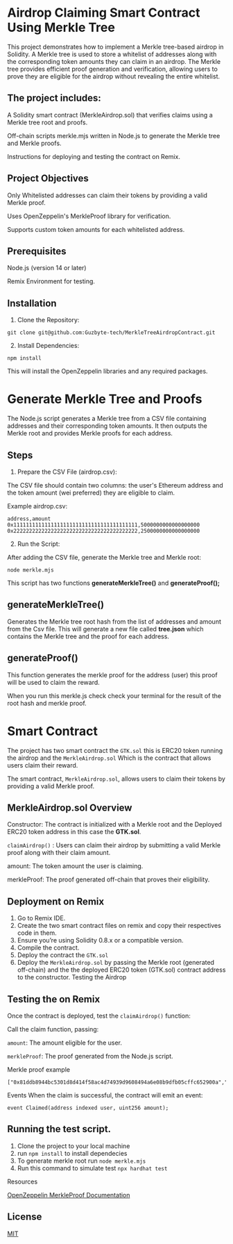 # Airdrop Claiming Smart Contract Using Merkle Tree

This project demonstrates how to implement a Merkle tree-based airdrop in Solidity. A Merkle tree is used to store a whitelist of addresses along with the corresponding token amounts they can claim in an airdrop. The Merkle tree provides efficient proof generation and verification, allowing users to prove they are eligible for the airdrop without revealing the entire whitelist.

## The project includes:

A Solidity smart contract (MerkleAirdrop.sol) that verifies claims using a Merkle tree root and proofs.

Off-chain scripts merkle.mjs written in Node.js to generate the Merkle tree and Merkle proofs.

Instructions for deploying and testing the contract on Remix.

## Project Objectives

Only Whitelisted addresses can claim their tokens by providing a valid Merkle proof.

Uses OpenZeppelin's MerkleProof library for verification.

Supports custom token amounts for each whitelisted address.

## Prerequisites

Node.js (version 14 or later)

Remix Environment for testing.

## Installation

1. Clone the Repository:

```
git clone git@github.com:Guzbyte-tech/MerkleTreeAirdropContract.git
```

2. Install Dependencies:

```
npm install
```

This will install the OpenZeppelin libraries and any required packages.

# Generate Merkle Tree and Proofs

The Node.js script generates a Merkle tree from a CSV file containing addresses and their corresponding token amounts. It then outputs the Merkle root and provides Merkle proofs for each address.

## Steps

1. Prepare the CSV File (airdrop.csv):

The CSV file should contain two columns: the user's Ethereum address and the token amount (wei preferred) they are eligible to claim.

Example airdrop.csv:

```
address,amount
0x1111111111111111111111111111111111111111,5000000000000000000
0x2222222222222222222222222222222222222222,2500000000000000000
```

2. Run the Script:

After adding the CSV file, generate the Merkle tree and Merkle root:

```
node merkle.mjs
```

This script has two functions **generateMerkleTree()** and **generateProof();**

## generateMerkleTree()

Generates the Merkle tree root hash from the list of addresses and amount from the Csv file. This will generate a new file called **tree.json** which contains the Merkle tree and the proof for each address.

## generateProof()

This function generates the merkle proof for the address (user) this proof will be used to claim the reward.

When you run this merkle.js check check your terminal for the result of the root hash and merkle proof.

# Smart Contract

The project has two smart contract the `GTK.sol` this is ERC20 token running the airdrop and the `MerkleAirdrop.sol` Which is the contract that allows users claim their reward.

The smart contract, `MerkleAirdrop.sol`, allows users to claim their tokens by providing a valid Merkle proof.

## MerkleAirdrop.sol Overview

Constructor: The contract is initialized with a Merkle root and the Deployed ERC20 token address in this case the **GTK.sol**.

`claimAirdrop()` : Users can claim their airdrop by submitting a valid Merkle proof along with their claim amount.

amount: The token amount the user is claiming.

merkleProof: The proof generated off-chain that proves their eligibility.

## Deployment on Remix

1. Go to Remix IDE.
2. Create the two smart contract files on remix and copy their respectives code in them.
3. Ensure you’re using Solidity 0.8.x or a compatible version.
4. Compile the contract.
5. Deploy the contract the `GTK.sol`
6. Deploy the `MerkleAirdrop.sol` by passing the Merkle root (generated off-chain) and the the deployed ERC20 token (GTK.sol) contract address to the constructor.
   Testing the Airdrop

## Testing the on Remix

Once the contract is deployed, test the `claimAirdrop()` function:

Call the claim function, passing:

`amount`: The amount eligible for the user.

`merkleProof`: The proof generated from the Node.js script.

Merkle proof example

```
["0x81ddb8944bc5301d8d414f58ac4d74939d9608494a6e08b9dfb05cffc652900a","0xa8b1917ae6f19ba060838edf873a973f07e441530dadf027f0aa0d1026d05873","0x89b2c78d9f90a5ba1b0a1abd914ce4dc82ed99359ad86e2b50e64d0b9211ad36"]
```

Events
When the claim is successful, the contract will emit an event:

```
event Claimed(address indexed user, uint256 amount);
```

## Running the test script.

1. Clone the project to your local machine
2. run `npm install` to install dependecies
3. To generate merkle root run `node merkle.mjs`
4. Run this command to simulate test `npx hardhat test`


Resources

[OpenZeppelin MerkleProof Documentation](https://github.com/OpenZeppelin/merkle-tree)

## License

[MIT](https://choosealicense.com/licenses/mit/)
